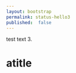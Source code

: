 ```yaml
---
layout: bootstrap
permalink: status-hello3
published:  false
---
```


test text 3.
# atitle
